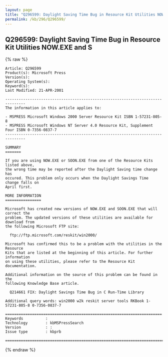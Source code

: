 ```yaml
---
layout: page
title: "Q296599: Daylight Saving Time Bug in Resource Kit Utilities NOW.EXE and S"
permalink: /kb/296/Q296599/
---
```


## Q296599: Daylight Saving Time Bug in Resource Kit Utilities NOW.EXE and S

{% raw %}

	Article: Q296599
	Product(s): Microsoft Press
	Version(s): 
	Operating System(s): 
	Keyword(s): 
	Last Modified: 21-APR-2001
	
	-------------------------------------------------------------------------------
	The information in this article applies to:
	
	- MSPRESS Microsoft Windows 2000 Server Resource Kit ISBN 1-57231-805-8 
	- MSPRESS Microsoft Windows NT Server 4.0 Resource Kit, Supplement Four ISBN 0-7356-0837-7 
	-------------------------------------------------------------------------------
	
	SUMMARY
	=======
	
	If you are using NOW.EXE or SOON.EXE from one of the Resource Kits listed above,
	the wrong time may be reported after the Daylight Saving time change has
	occured. This problem only occurs when the Daylight Savings Time change falls on
	April first.
	
	MORE INFORMATION
	================
	
	Microsoft has created new versions of NOW.EXE and SOON.EXE that will correct the
	problem. The updated versions of these utilities are available for download from
	the following Microsoft FTP site:
	
	  ftp://ftp.microsoft.com/reskit/win2000/
	
	Microsoft has confirmed this to be a problem with the utilities in the Resource
	Kits that are listed at the beginning of this article. For further information
	on using these utilities, please refer to the Resource Kit documentation.
	
	Additional information on the source of this problem can be found in the
	following Knowledge Base article.
	
	  Q214661 FIX: Daylight Savings Time Bug in C Run-Time Library
	
	Additional query words: win2000 w2k reskit server tools RKBook 1-57231-805-8 0-7356-0837-7
	
	======================================================================
	Keywords          :  
	Technology        : kbMSPressSearch
	Version           : :
	Issue type        : kbprb
	
	=============================================================================
	

{% endraw %}
